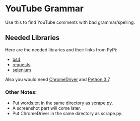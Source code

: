 # YouTube Grammar
Use this to find YouTube comments with bad grammar/spelling.

## Needed Libraries
Here are the needed libraries and their links from PyPi:
- [bs4](https://pypi.org/project/bs4/)
- [requests](https://pypi.org/project/requests/)
- [selenium](https://pypi.org/project/selenium/)

Also you would need [ChromeDriver](https://chromedriver.chromium.org/) and [Python 3.7](https://www.python.org/).

### Other Notes:
- Put words.txt in the same directory as scrape.py.
- A screenshot part will come later.
- Put ChromeDriver in the same directory as scrape.py. 
